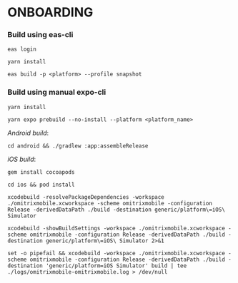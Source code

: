 # ONBOARDING

### Build using eas-cli
`eas login`

`yarn install`

`eas build -p <platform> --profile snapshot`


### Build using manual expo-cli
`yarn install`

`yarn expo prebuild --no-install --platform <platform_name>`

*Android build*: 

`cd android && ./gradlew :app:assembleRelease`


*iOS build*:

`gem install cocoapods`

`cd ios && pod install`

`xcodebuild -resolvePackageDependencies -workspace ./omitrixmobile.xcworkspace -scheme omitrixmobile -configuration Release -derivedDataPath ./build -destination generic/platform\=iOS\ Simulator`

`xcodebuild -showBuildSettings -workspace ./omitrixmobile.xcworkspace -scheme omitrixmobile -configuration Release -derivedDataPath ./build -destination generic/platform\=iOS\ Simulator 2>&1`

`set -o pipefail && xcodebuild -workspace ./omitrixmobile.xcworkspace -scheme omitrixmobile -configuration Release -derivedDataPath ./build -destination 'generic/platform=iOS Simulator' build | tee ./logs/omitrixmobile-omitrixmobile.log > /dev/null`

